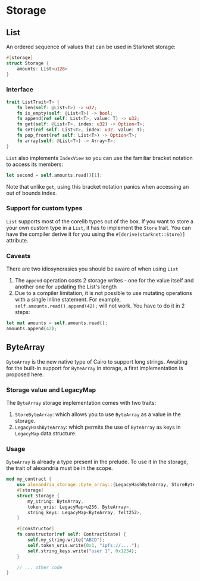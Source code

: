 # Storage

## List

An ordered sequence of values that can be used in Starknet storage:

```rust
#[storage]
struct Storage {
    amounts: List<u128>
}
```

### Interface

```rust
trait ListTrait<T> {
    fn len(self: @List<T>) -> u32;
    fn is_empty(self: @List<T>) -> bool;
    fn append(ref self: List<T>, value: T) -> u32;
    fn get(self: @List<T>, index: u32) -> Option<T>;
    fn set(ref self: List<T>, index: u32, value: T);
    fn pop_front(ref self: List<T>) -> Option<T>;
    fn array(self: @List<T>) -> Array<T>;
}
```

`List` also implements `IndexView` so you can use the familiar bracket notation to access its members:

```rust
let second = self.amounts.read()[1];
```

Note that unlike `get`, using this bracket notation panics when accessing an out of bounds index.

### Support for custom types

`List` supports most of the corelib types out of the box. If you want to store a your own custom type in a `List`, it has to implement the `Store` trait. You can have the compiler derive it for you using the `#[derive(starknet::Store)]` attribute.

### Caveats

There are two idiosyncrasies you should be aware of when using `List`

1. The `append` operation costs 2 storage writes - one for the value itself and another one for updating the List's length
2. Due to a compiler limitation, it is not possible to use mutating operations with a single inline statement. For example, `self.amounts.read().append(42);` will not work. You have to do it in 2 steps:

```rust
let mut amounts = self.amounts.read();
amounts.append(42);
```

## ByteArray

`ByteArray` is the new native type of Cairo to support long strings.
Awaiting for the built-in support for `ByteArray` in storage, a first implementation is proposed here.

### Storage value and LegacyMap

The `ByteArray` storage implementation comes with two traits:

1. `StoreByteArray`: which allows you to use `ByteArray` as a value in the storage.
2. `LegacyHashByteArray`: which permits the use of `ByteArray` as keys in `LegacyMap` data structure.

### Usage

`ByteArray` is already a type present in the prelude. To use it in the storage, the trait of alexandria must be in the scope.

```rust
mod my_contract {
    use alexandria_storage::byte_array::{LegacyHashByteArray, StoreByteArray};
    #[storage]
    struct Storage {
        my_string: ByteArray,
        token_uris: LegacyMap<u256, ByteArray>,
        string_keys: LegacyMap<ByteArray, felt252>,
    }

    #[constructor]
    fn constructor(ref self: ContractState) {
        self.my_string.write("ABCD");
        self.token_uris.write(0x1, "ipfs://....");
        self.string_keys.write("user 1", 0x1234);
    }

    // ... other code
}
```
